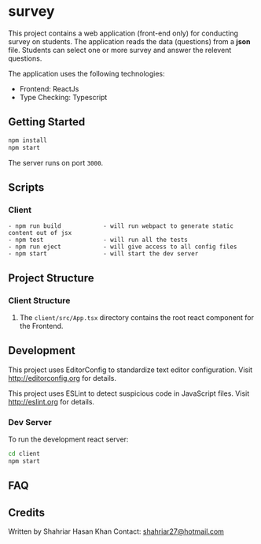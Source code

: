 # survey
This project contains a web application (front-end only) for conducting survey on students. The application reads the data (questions) from a <b>json</b> file. Students can select one or more survey and answer the relevent questions.

The application uses the following technologies:
- Frontend: ReactJs 
- Type Checking: Typescript



## Getting Started

```bash
npm install
npm start
```

The server runs on port `3000`.


## Scripts

### Client

```
- npm run build            - will run webpact to generate static content out of jsx
- npm test                 - will run all the tests
- npm run eject            - will give access to all config files
- npm start                - will start the dev server
```

## Project Structure


### Client Structure

1. The `client/src/App.tsx` directory contains the root react component for the Frontend.

## Development

This project uses EditorConfig to standardize text editor configuration.
Visit http://editorconfig.org for details.

This project uses ESLint to detect suspicious code in JavaScript files.
Visit http://eslint.org for details.


### Dev Server


To run the development react server:

```bash
cd client
npm start
```

## FAQ

## Credits

Written by Shahriar Hasan Khan
Contact: shahriar27@hotmail.com

